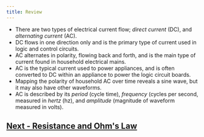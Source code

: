 ```yaml
---
title: Review
---
```


 * There are two types of electrical current flow; _direct current_ (DC), and _alternating current_ (AC).
 * DC flows in one direction only and is the primary type of current used in logic and control circuits.
 * AC alternates in polarity, flowing back and forth, and is the main type of current found in household electrical mains.
 * AC is the typical current used to power appliances, and is often converted to DC within an appliance to power the logic circuit boards.
 * Mapping the polarity of household AC over time reveals a sine wave, but it may also have other waveforms.
 * AC is described by its _period_ (cycle time), _frequency_ (cycles per second, measured in _hertz_ (hz), and _amplitude_ (magnitude of waveform measured in volts).

 
## [Next - Resistance and Ohm's Law](../../Part4/Resistors)

<br/>